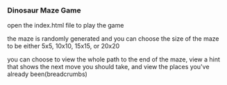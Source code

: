 ### Dinosaur Maze Game

open the index.html file to play the game

the maze is randomly generated and you can choose the size of the maze to be either 5x5, 10x10, 15x15, or 20x20

you can choose to view the whole path to the end of the maze, view a hint that shows the next move you should take, and view the places you've already been(breadcrumbs)
